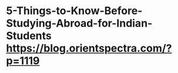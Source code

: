 # 5-Things-to-Know-Before-Studying-Abroad-for-Indian-Students https://blog.orientspectra.com/?p=1119
